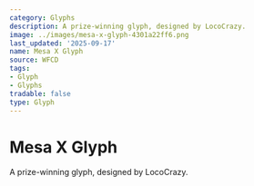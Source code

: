 ```yaml
---
category: Glyphs
description: A prize-winning glyph, designed by LocoCrazy.
image: ../images/mesa-x-glyph-4301a22ff6.png
last_updated: '2025-09-17'
name: Mesa X Glyph
source: WFCD
tags:
- Glyph
- Glyphs
tradable: false
type: Glyph
---
```


# Mesa X Glyph

A prize-winning glyph, designed by LocoCrazy.

